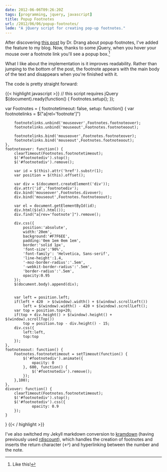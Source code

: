 ```yaml
---
date: 2012-06-06T09:26:20Z
tags: [programming, jquery, javascript]
title: Popup Footnotes
url: /2012/06/06/popup-footnotes/
lede: "A jQuery script for creating pop-up footnotes."
---
```


After discovering [this post](http://www.leancrew.com/all-this/2010/05/a-small-popup-footnote-change/) by Dr. Drang about popup footnotes, I've added the feature to my blog. Now, thanks to some jQuery, when you hover your mouse over a footnote link you'll see a popup box.[^1]

What I like about the implementation is it improves readability. Rather than jumping to the bottom of the post, the footnote appears with the main body of the text and disappears when you're finished with it. 

The code is pretty straight forward:

{{< highlight javascript >}}
// this script requires jQuery
$(document).ready(function() {
    Footnotes.setup();
});

var Footnotes = {
    footnotetimeout: false,
    setup: function() {
        var footnotelinks = $("a[rel='footnote']")
        
        footnotelinks.unbind('mouseover',Footnotes.footnoteover);
        footnotelinks.unbind('mouseout',Footnotes.footnoteoout);
        
        footnotelinks.bind('mouseover',Footnotes.footnoteover);
        footnotelinks.bind('mouseout',Footnotes.footnoteoout);
    },
    footnoteover: function() {
        clearTimeout(Footnotes.footnotetimeout);
        $('#footnotediv').stop();
        $('#footnotediv').remove();
        
        var id = $(this).attr('href').substr(1);
        var position = $(this).offset();
    
        var div = $(document.createElement('div'));
        div.attr('id','footnotediv');
        div.bind('mouseover',Footnotes.divover);
        div.bind('mouseout',Footnotes.footnoteoout);

        var el = document.getElementById(id);
        div.html($(el).html());
        div.find("a[rev='footnote']").remove();
        
        div.css({
            position:'absolute',
            width:'20em',
            background:'#F7F6EE',
            padding:'0em 1em 0em 1em',
            border:'solid 1px',
            'font-size':'90%',
            'font-family': 'Helvetica, Sans-serif',
            'line-height':1.4,
            '-moz-border-radius':'.5em',
            '-webkit-border-radius':'.5em',
            'border-radius':'.5em',
            opacity:0.95
        });
        $(document.body).append(div);
        

        var left = position.left;
        if(left + 420  > $(window).width() + $(window).scrollLeft())
            left = $(window).width() - 420 + $(window).scrollLeft();
        var top = position.top+20;
        if(top + div.height() > $(window).height() + $(window).scrollTop())
            top = position.top - div.height() - 15;
        div.css({
            left:left,
            top:top
        });
    },
    footnoteoout: function() {
        Footnotes.footnotetimeout = setTimeout(function() {
            $('#footnotediv').animate({
                opacity: 0
            }, 600, function() {
                $('#footnotediv').remove();
            });
        },100);
    },
    divover: function() {
        clearTimeout(Footnotes.footnotetimeout);
        $('#footnotediv').stop();
        $('#footnotediv').css({
                opacity: 0.9
        });
    }
}
{{< / highlight >}}

I've also switched my Jekyll markdown conversion to [kramdown](https://github.com/gettalong/kramdown) (having previously used [rdiscount](https://github.com/rtomayko/rdiscount)), which handles the creation of footnotes and inserts the return character (↩) and hyperlinking between the number and the note.

[^1]: Like this!

